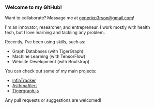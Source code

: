 ### Welcome to my GitHub! 

Want to collaborate? Message me at genericp3rson@gmail.com!

I'm an innovator, researcher, and entrepreneur. I work mostly with health tech, but I love learning and tackling any problem.

Recently, I've been using skills, such as:
- Graph Databases (with TigerGraph)
- Machine Learning (with TensorFlow)
- Website Development (with Bootstrap)

You can check out some of my main projects:
- [InflaTracker](https://github.com/GenericP3rson/InflaTracker)
- [AsthmaAlert](https://github.com/GenericP3rson/AsthmaAlert)
- [Tigergraph.js](https://github.com/GenericP3rson/Tigergraph.js)

Any pull requests or suggestions are welcomed!
